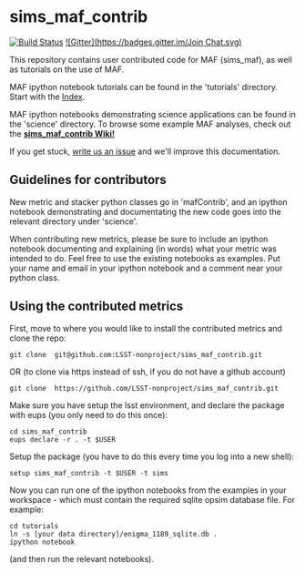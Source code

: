 # sims_maf_contrib
[![Build Status](https://travis-ci.org/marcusbooyah/sims_maf_contrib.svg?branch=master)](https://travis-ci.org/narcusbooyah/sims_maf_contrib)
[![Gitter](https://badges.gitter.im/Join Chat.svg)](https://gitter.im/LSST-nonproject/sims_maf_contrib?utm_source=badge&utm_medium=badge&utm_campaign=pr-badge&utm_content=badge)

This repository contains user contributed code for MAF (sims_maf), as well as tutorials on the use of MAF.

MAF ipython notebook tutorials can be found in the 'tutorials' directory. Start with the [Index](https://github.com/LSST-nonproject/sims_maf_contrib/blob/master/tutorials/Index.ipynb). 

MAF ipython notebooks demonstrating science applications can be found in the 'science' directory. 
      To browse some example MAF analyses, check out the **[sims_maf_contrib    Wiki!](https://github.com/LSST-nonproject/sims_maf_contrib/wiki)**

If you get stuck, [write us an issue](https://github.com/LSST-nonproject/sims_maf_contrib/issues) and we'll improve this documentation. 

## Guidelines for contributors

New metric and stacker python classes go in 'mafContrib', and an ipython notebook demonstrating and documentating the new code goes into the relevant directory under 'science'.

When contributing new metrics, please be sure to include an ipython notebook documenting and explaining (in words) what your metric was intended to do. Feel free to use the existing notebooks as examples. Put your name and email in your ipython notebook  and a comment near your python class. 


## Using the contributed metrics

First, move to where you would like to install the contributed metrics and clone the repo:

    git clone  git@github.com:LSST-nonproject/sims_maf_contrib.git
OR (to clone via https instead of ssh, if you do not have a github account)

    git clone  https://github.com/LSST-nonproject/sims_maf_contrib.git

Make sure you have setup the lsst environment, and declare the package with eups (you only need to do this once):

    cd sims_maf_contrib
    eups declare -r . -t $USER

Setup the package (you have to do this every time you log into a new shell):

    setup sims_maf_contrib -t $USER -t sims

Now you can run one of the ipython notebooks from the examples in your workspace - which must contain the required sqlite opsim database file. For example:

    cd tutorials
    ln -s [your data directory]/enigma_1189_sqlite.db .
    ipython notebook
(and then run the relevant notebooks).
